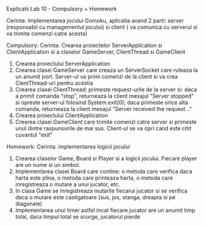 Explicatii Lab 10 - Compulsory + Homework

Cerinta: Implementarea jocului Gomoku, aplicatia avand 2 parti: server (responsabil cu managementul jocului) si client ( va comunica cu serverul si va trimite 
comenzi catre acesta)

Compulsory: 
Cerinta: Crearea proiectelor ServerApplication si ClientApplication si a claselor GameServer, ClientThread si GameClient

1. Crearea proiectului ServerApplication
2. Crearea clasei GameServer care creaza un ServerSocket care ruleaza la un anumit port. Server-ul va primi comenzi de la client si va crea CientThread-uri pentru 
acestia
3. Crearea clasei ClientThread: primeste request-urile de la server si: daca a primit comanda "stop", returneaza la client mesajul "Server stopped" si opreste
server-ul folosind System.exit(0); daca primeste orice alta comanda, returneaza la client mesajul "Server received the request..."
4. Crearea proiectului ClientApplication
5. Crearea clasei GameClient care trimite comenzi catre server si primeste unul dintre raspunsurile de mai sus. Client-ul se va opri cand este citit cuvantul "exit"

Homework:
Cerinta: implementarea logicii jocului

1. Crearea claselor Game, Board si Player si a logicii jocului. Fiecare player are un nume si un simbol.
2. Implementarea clasei Board care contine: o metoda care verifica daca harta este plina, o metoda care printeaza harta, o metoda care inregistreaza 
o mutare a unui jucator, etc.
3. In clasa Game se inregistreaza mutarile fiecarui jucator si se verifica daca o mutare este castigatoare (sus, jos, stanga, dreapta si pe diagonale)
4. Implementarea unui timer astfel incat fiecare jucator are un anumit timp total, daca timpul total se scurge, jucatorul pierde
